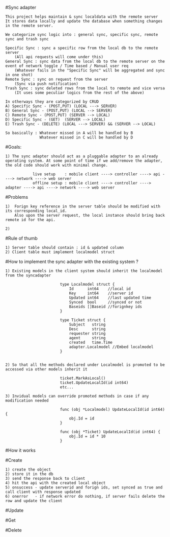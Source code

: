 #Sync adapter

    This project helps maintain & sync localdata with the remote server
    It stores data locally and update the database when something changes in the remote server.

    We categorize sync logic into : general sync, specific sync, remote sync and trash sync

    Specific Sync : sync a specific row from the local db to the remote server 
        (All api requests will come under this)
    General Sync : sync data from the local db to the remote server on the event of network toggle / Time based / Manual user req
        (Whatever fails in the "Specific Sync" will be aggregated and sync in one shot)
    Remote Sync : sync on request from the server 
        (Sync via push notification)
    Trash Sync : sync deleted rows from the local to remote and vice versa 
        (It uses some peculiar logics from the rest of the above)
        
    In otherways they are categorized by CRUD
    A) Specific Sync - (POST,PUT) (LOCAL ---> SERVER)
    B) General Sync - (POST,PUT) (LOCAL --> SERVER)
    C) Remote Sync - (POST,PUT) (SERVER --> LOCAL)
    D) Specific Sync - (GET)  (SERVER --> LOCAL)
    E) Trash Sync - (DELETE) (LOCAL ---> SERVER) && (SERVER --> LOCAL)

    So basically : Whatever missed in A will be handled by B
                   Whatever missed in C will be handled by D
    

#Goals: 

    1) The sync adapter should act as a pluggable adapter to an already operating system. At some point of time if we add/remove the adapter, the old code should work with minimal change. 
 
                live setup    : mobile client ----> controller ----> api ----> network ----> web server
                offline setup : mobile client ----> controller ----> adapter ----> api ----> network ----> web server
                
#Problems

    1)  Forign key reference in the server table should be modified with its corresponding local_id.
        Also upon the server request, the local instance should bring back remote id for the api.
        
    2)  

#Rule of thumb

    1) Server table should contain : id & updated column
    2) Client table must implement localmodel struct
                    
#How to implement the sync adapter with the existing system ?
 
    1) Existing models in the client system should inherit the localmodel from the syncadapter
 
                            type Localmodel struct {
                            	Id      int64    //local id
                            	Key     int64    //server id
                            	Updated int64    //last updated time
                            	Synced  bool     //synced or not
                            	Baseids []Baseid //forignkey ids
                            }
                            
                            type Ticket struct {
                            	Subject   string
                            	Desc      string
                            	requester string
                            	agent     string
                            	created   time.Time
                            	adapter.Localmodel //Embed localmodel
                            }
                            

    2) So that all the methods declared under Localmodel is promoted to be accessed via other models inherit it
 
                            ticket.MarkAsLocal()
                            ticket.UpdateLocalId(id int64)
                            etc...
                            
    3) Invidual models can override promoted methods in case if any modification needed
                            
                            func (obj *Localmodel) UpdateLocalId(id int64) {
                            	obj.Id = id
                            }
                            
                            func (obj *Ticket) UpdateLocalId(id int64) {
                            	obj.Id = id * 10
                            }
    
#How it works 

#Create

    1) create the object
    2) store it in the db
    3) send the response back to client
    4) hit the api with the created local object
    5) onsuccess - update serverid and forign ids, set synced as true and call client with response updated 
    6) onerror   - if network error do nothing, if server fails delete the row and update the client

#Update

#Get

#Delete


